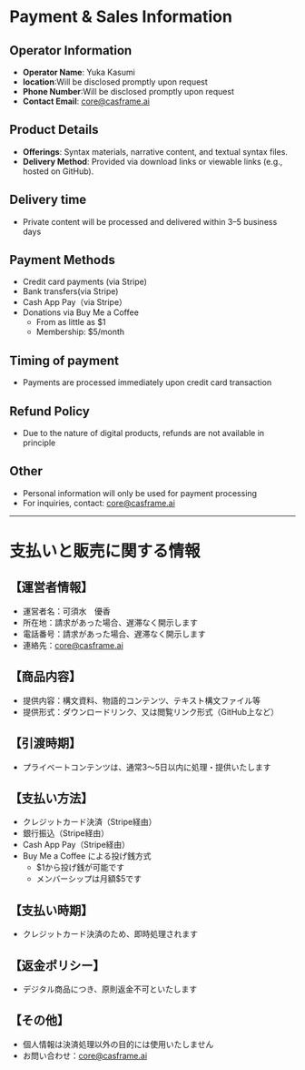 # Payment & Sales Information

## Operator Information
- **Operator Name**: Yuka Kasumi
- **location**:Will be disclosed promptly upon request 
- **Phone Number**:Will be disclosed promptly upon request
- **Contact Email**: core@casframe.ai
## Product Details
- **Offerings**: Syntax materials, narrative content, and textual syntax files.
- **Delivery Method**: Provided via download links or viewable links (e.g., hosted on GitHub).

## Delivery time
- Private content will be processed and delivered within 3–5 business days

## Payment Methods
- Credit card payments (via Stripe)
- Bank transfers(via Stripe)
- Cash App Pay（via Stripe）
- Donations via Buy Me a Coffee
  - From as little as $1
  - Membership: $5/month  

## Timing of payment
- Payments are processed immediately upon credit card transaction

## Refund Policy
- Due to the nature of digital products, refunds are not available in principle

## Other
- Personal information will only be used for payment processing  
- For inquiries, contact: core@casframe.ai

---

# 支払いと販売に関する情報

## 【運営者情報】
- 運営者名：可須水　優香
- 所在地：請求があった場合、遅滞なく開示します
- 電話番号：請求があった場合、遅滞なく開示します
- 連絡先：core@casframe.ai

## 【商品内容】
- 提供内容：構文資料、物語的コンテンツ、テキスト構文ファイル等
- 提供形式：ダウンロードリンク、又は閲覧リンク形式（GitHub上など）
  
## 【引渡時期】
- プライベートコンテンツは、通常3～5日以内に処理・提供いたします
  
## 【支払い方法】
- クレジットカード決済（Stripe経由）
- 銀行振込（Stripe経由）
- Cash App Pay（Stripe経由）
- Buy Me a Coffee による投げ銭方式
  - $1から投げ銭が可能です
  - メンバーシップは月額$5です

## 【支払い時期】
- クレジットカード決済のため、即時処理されます

## 【返金ポリシー】 
- デジタル商品につき、原則返金不可といたします

## 【その他】 
- 個人情報は決済処理以外の目的には使用いたしません
- お問い合わせ：core@casframe.ai
